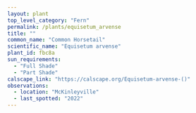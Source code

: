 ```yaml
---
layout: plant                                                              
top_level_category: "Fern"
permalink: /plants/equisetum_arvense
title: ""
common_name: "Common Horsetail"
scientific_name: "Equisetum arvense"
plant_id: fbc8a
sun_requirements:
  - "Full Shade"
  - "Part Shade"
calscape_link: "https://calscape.org/Equisetum-arvense-()"
observations: 
  - location: "McKinleyville"
  - last_spotted: "2022"
---
```


